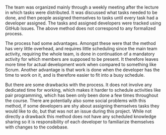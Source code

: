 The team was organized mainly through a weekly meeting after the lecture in which tasks were distributed. It was discussed what tasks needed to be done, and then people assigned themselves to tasks until every task had a developer assigned. The tasks and assigned developers were tracked using GitHub Issues. The above method does not correspond to any formalized process. 

The process had some advantages. Amongst these were that the method has very little overhead, and requires little scheduling since the main team activity, requiring the whole team, is done in continuation of a mandatory activity for which members are supposed to be present. It therefore leaves more time for actual development work when compared to something like Scrum. Another advantage is that work is done when the developer has the time to work on it, and is therefore easier to fit into a busy schedule. 

But there are some drawbacks with the process. It does not involve any dedicated time for working, which makes it harder to schedule activities like pair programming, which has been only been done a few times throughout the course. There are potentially also some social problems with this method, if some developers are shy about assigning themselves tasks they would like to do, but that was not an issue during this project. While not directly a drawback this method does not have any scheduled knowledge sharing so it is responsibility of each developer to familiarize themselves with changes to the codebase.